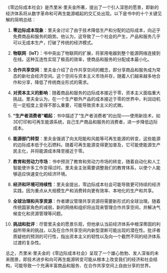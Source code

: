 《零边际成本社会》是杰里米·里夫金所著，提出了一个引人深思的愿景，即新的经济体系将从数字革命和可再生能源崛起的交汇处出现。以下是书中的十个关键见解的简明总结：

1. **零边际成本现象**：里夫金讨论了由于技术降低生产和分配的边际成本，向近乎免费商品和服务的趋势。他认为，这导致了一个社会的产生，产品和服务几乎可以无成本生产，打破了传统的经济模式。

2. **物联网（IoT）**：书中突出了物联网的扩展，将家用电器到整个能源网络连接到在线。这种互连性实现了极高的效率，使商品和服务的分配成本最小化。

3. **合作共享空间**：里夫金介绍了合作共享空间的概念，即分享商品和服务成为常态的新社会经济空间。这个空间与资本主义市场并存，随着人们越来越多地合作和分享，降低了传统商业形式的需求。

4. **对资本主义的影响**：随着商品和服务的边际成本接近于零，资本主义面临重大挑战。里夫金认为，在一个生产额外产品的成本接近于零的世界中，利润动机在一定程度上变得不那么重要，可能导致资本主义的式微。

5. **“生产者消费者”崛起**：书中描述了“生产者消费者”的出现——使用新技术，如3D打印和可再生能源系统，自己生产商品和服务的消费者，进一步降低边际成本。

6. **能源部门转型**：里夫金强调了向太阳能和风能等可再生能源的转变，这些能源的边际成本低于化石燃料。随着可再生能源变得更加普及，它可能使能源生产民主化，并将能源成本降至接近于零。

7. **教育和劳动力市场**：书中预测了教育和劳动力市场的转变，随着自动化和人工智能使许多工作变得过时。里夫金主张需要调整我们的教育体系，以使个人能够适应快速变化的经济环境。

8. **经济和环境可持续性**：里夫金提出，零边际成本社会可能导致更可持续的经济实践，因为重点从大规模生产和消费转向更有效率、本地化的生产和共享。

9. **全球治理和共享资源**：作者建议管理共享资源将需要新形式的全球治理。随着传统国家角色的减弱，新的网络和组织将出现来管理合作共享空间，并解决气候变化和资源管理等问题。

10. **挑战和批评**：尽管里夫金的愿景乐观，但他承认当前经济体系中根深蒂固的利益所带来的挑战，以及在合作共享空间内新型垄断可能出现的潜在性。批评者质疑他的预测的可行性，指出资本主义的韧性以及向一个截然不同的经济体系过渡的复杂性。

总之，杰里米·里夫金的《零边际成本社会》呈现了一个雄心勃勃、发人深省的未来图景，即技术进步和向可再生能源转变可能从根本上改变我们的经济和社会结构，可能导致一个充满丰富商品和服务、在合作共享空间上自由分享的世界。